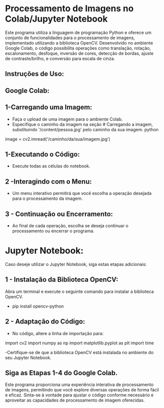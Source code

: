 # Processamento de Imagens no Colab/Jupyter Notebook

Este programa utiliza a linguagem de programação Python e oferece um conjunto de funcionalidades para o processamento de imagens, implementado utilizando a biblioteca OpenCV. Desenvolvido no ambiente Google Colab, o código possibilita operações como translação, rotação, escalonamento, desfoque, inversão de cores, detecção de bordas, ajuste de contraste/brilho, e conversão para escala de cinza.



## Instruções de Uso:

## Google Colab:

## 1-Carregando uma Imagem:
- Faça o upload de uma imagem para o ambiente Colab.
- Especifique o caminho da imagem na seção # Carregando a imagem, substituindo '/content/pessoa.jpg' pelo caminho da sua imagem.
  python
  
image = cv2.imread('/caminho/da/sua/imagem.jpg')

## 1-Executando o Código:

- Execute todas as células do notebook.

## 2 -Interagindo com o Menu:

 - Um menu interativo permitirá que você escolha a operação desejada para o processamento da imagem.

## 3 - Continuação ou Encerramento:

 - Ao final de cada operação, escolha se deseja continuar o processamento ou encerrar o programa.

   
# Jupyter Notebook:

Caso deseje utilizar o Jupyter Notebook, siga estas etapas adicionais:

## 1 - Instalação da Biblioteca OpenCV:
Abra um terminal e execute o seguinte comando para instalar a biblioteca OpenCV.

 - pip install opencv-python
   
## 2 - Adaptação do Código:
 - No código, altere a linha de importação para:

import cv2
import numpy as np
import matplotlib.pyplot as plt
import time

-Certifique-se de que a biblioteca OpenCV está instalada no ambiente do seu Jupyter Notebook.

## Siga as Etapas 1-4 do Google Colab.
Este programa proporciona uma experiência interativa de processamento de imagens, permitindo que você explore diversas operações de forma fácil e eficaz. Sinta-se à vontade para ajustar o código conforme necessário e aproveitar as capacidades de processamento de imagem oferecidas.






